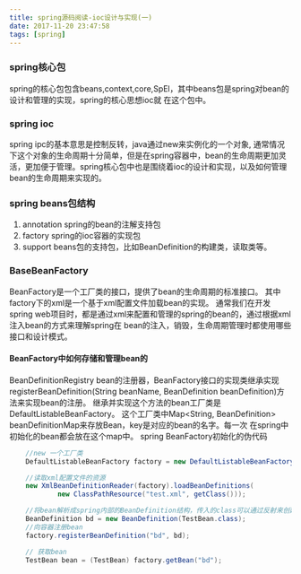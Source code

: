 ```yaml
---
title: spring源码阅读-ioc设计与实现(一)
date: 2017-11-20 23:47:58
tags: [spring]
---
```


### spring核心包
  spring的核心包包含beans,context,core,SpEl，其中beans包是spring对bean的设计和管理的实现，spring的核心思想ioc就
在这个包中。

### spring ioc
spring ipc的基本意思是控制反转，java通过new来实例化的一个对象, 通常情况下这个对象的生命周期十分简单，但是在spring容器中，bean的生命周期更加灵活，更加便于管理。spring核心包中也是围绕着ioc的设计和实现，以及如何管理bean的生命周期来实现的。
<!--more-->

### spring beans包结构
1. annotation spring的bean的注解支持包
2. factory spring的ioc容器的实现包
3. support beans包的支持包，比如BeanDefinition的构建类，读取类等。

### BaseBeanFactory
BeanFactory是一个工厂类的接口，提供了bean的生命周期的标准接口。
其中factory下的xml是一个基于xml配置文件加载bean的实现。
通常我们在开发spring web项目时，都是通过xml来配置和管理的spring的bean的，通过根据xml注入bean的方式来理解spring在
bean的注入，销毁，生命周期管理时都使用哪些接口和设计模式。

#### BeanFactory中如何存储和管理bean的
BeanDefinitionRegistry bean的注册器，BeanFactory接口的实现类继承实现
registerBeanDefinition(String beanName, BeanDefinition beanDefinition)方法来实现bean的注册。
继承并实现这个方法的bean工厂类是DefaultListableBeanFactory。
这个工厂类中Map<String, BeanDefinition> beanDefinitionMap来存放Bean，key是对应的bean的名字。每一次
在spring中初始化的bean都会放在这个map中。
spring BeanFactory初始化的伪代码
```java
    //new 一个工厂类
    DefaultListableBeanFactory factory = new DefaultListableBeanFactory();

    //读取xml配置文件的资源
    new XmlBeanDefinitionReader(factory).loadBeanDefinitions(
            new ClassPathResource("test.xml", getClass()));

    //将bean解析成spring内部的BeanDefinition结构，传入的class可以通过反射来创建对象
    BeanDefinition bd = new BeanDefinition(TestBean.class);
    //向容器注册bean
    factory.registerBeanDefinition("bd", bd);

    // 获取bean
    TestBean bean = (TestBean) factory.getBean("bd");

```
